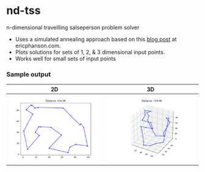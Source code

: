 # nd-tss
n-dimensional travellling salseperson problem solver


* Uses a simulated annealing approach based on this [blog post](https://ericphanson.com/blog/2016/the-traveling-salesman-and-10-lines-of-python/) at ericphanson.com.
* Plots solutions for sets of 1, 2, & 3 dimensional input points.
* Works well for small sets of input points

### Sample output
2D | 3D
:-------------------------:|:-------------------------:
![Example of 2D output: rough horseshoe shape outlined by plotted points, labelled "Distance: 416.99"](https://raw.githubusercontent.com/Philip-Nicolas/nd-tss/main/assets/example-output-2d.png) | ![Example of 3D output: rough saddle shape outlined by plotted points, labelled "Distance: 724.48"](https://raw.githubusercontent.com/Philip-Nicolas/nd-tss/main/assets/example-output-3d.png)
